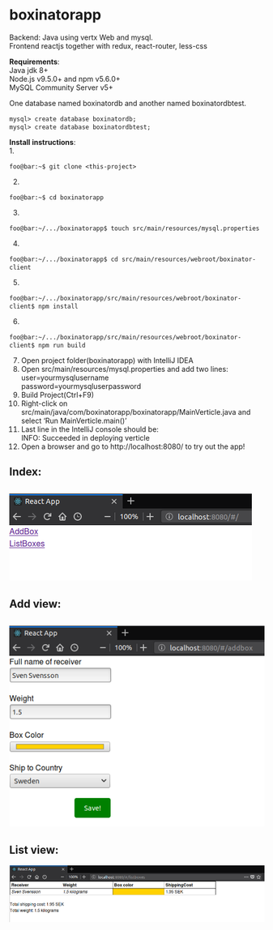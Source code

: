 # boxinatorapp
Backend: Java using vertx Web and mysql.<br />
Frontend reactjs together with redux, react-router, less-css

**Requirements**:<br />
Java jdk 8+ <br />
Node.js v9.5.0+ and npm v5.6.0+<br />
MySQL Community Server v5+

One database named boxinatordb and another named boxinatordbtest.
```console
mysql> create database boxinatordb;
mysql> create database boxinatordbtest;
```
**Install instructions**:<br />
1.
```console
foo@bar:~$ git clone <this-project>
```
2.
```console
foo@bar:~$ cd boxinatorapp
```
3.
```console
foo@bar:~/.../boxinatorapp$ touch src/main/resources/mysql.properties
```
4.
```console
foo@bar:~/.../boxinatorapp$ cd src/main/resources/webroot/boxinator-client
```
5.
```console
foo@bar:~/.../boxinatorapp/src/main/resources/webroot/boxinator-client$ npm install
```
6.
```console
foo@bar:~/.../boxinatorapp/src/main/resources/webroot/boxinator-client$ npm run build
```
7. Open project folder(boxinatorapp) with IntelliJ IDEA<br />
8. Open src/main/resources/mysql.properties and add two lines:<br />
user=yourmysqlusername<br />
password=yourmysqluserpassword<br />
9. Build Project(Ctrl+F9)<br />
10. Right-click on src/main/java/com/boxinatorapp/boxinatorapp/MainVerticle.java and select ‘Run MainVerticle.main()’
11. Last line in the IntelliJ console should be:<br />
INFO: Succeeded in deploying verticle<br />
12. Open a browser and go to http://localhost:8080/ to try out the app! 

Index:
--
![](docs/indexpage.png)
---
Add view: 
--
![](docs/addbox.png)
---
List view:
--
![](docs/listboxes.png)




